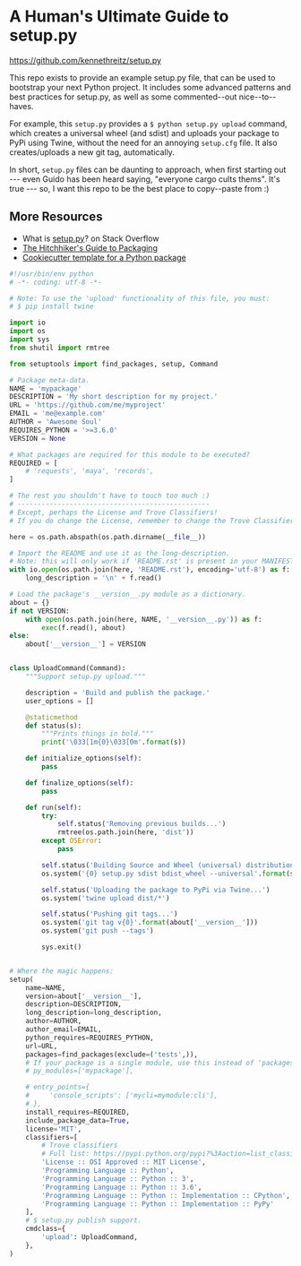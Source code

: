 # A Human's Ultimate Guide to setup.py

https://github.com/kennethreitz/setup.py

This repo exists to provide an example setup.py file, that can be used to bootstrap your next Python project. It includes some advanced patterns and best practices for setup.py, as well as some commented--out nice--to--haves.

For example, this `setup.py` provides a `$ python setup.py upload` command, which creates a universal wheel (and sdist) and uploads your package to PyPi using Twine, without the need for an annoying `setup.cfg` file. It also creates/uploads a new git tag, automatically.

In short, `setup.py` files can be daunting to approach, when first starting out --- even Guido has been heard saying, "everyone cargo cults thems". It's true --- so, I want this repo to be the best place to copy--paste from :)

## More Resources

- What is [setup.py](https://stackoverflow.com/questions/1471994/what-is-setup-py)? on Stack Overflow
- [The Hitchhiker's Guide to Packaging](https://the-hitchhikers-guide-to-packaging.readthedocs.io/en/latest/creation.html)
- [Cookiecutter template for a Python package](https://github.com/audreyr/cookiecutter-pypackage)

```python
#!/usr/bin/env python
# -*- coding: utf-8 -*-

# Note: To use the 'upload' functionality of this file, you must:
# $ pip install twine

import io
import os
import sys
from shutil import rmtree

from setuptools import find_packages, setup, Command

# Package meta-data.
NAME = 'mypackage'
DESCRIPTION = 'My short description for my project.'
URL = 'https://github.com/me/myproject'
EMAIL = 'me@example.com'
AUTHOR = 'Awesome Soul'
REQUIRES_PYTHON = '>=3.6.0'
VERSION = None

# What packages are required for this module to be executed?
REQUIRED = [
    # 'requests', 'maya', 'records',
]

# The rest you shouldn't have to touch too much :)
# ------------------------------------------------
# Except, perhaps the License and Trove Classifiers!
# If you do change the License, remember to change the Trove Classifier for that!

here = os.path.abspath(os.path.dirname(__file__))

# Import the README and use it as the long-description.
# Note: this will only work if 'README.rst' is present in your MANIFEST.in file!
with io.open(os.path.join(here, 'README.rst'), encoding='utf-8') as f:
    long_description = '\n' + f.read()

# Load the package's __version__.py module as a dictionary.
about = {}
if not VERSION:
    with open(os.path.join(here, NAME, '__version__.py')) as f:
        exec(f.read(), about)
else:
    about['__version__'] = VERSION


class UploadCommand(Command):
    """Support setup.py upload."""

    description = 'Build and publish the package.'
    user_options = []

    @staticmethod
    def status(s):
        """Prints things in bold."""
        print('\033[1m{0}\033[0m'.format(s))

    def initialize_options(self):
        pass

    def finalize_options(self):
        pass

    def run(self):
        try:
            self.status('Removing previous builds...')
            rmtree(os.path.join(here, 'dist'))
        except OSError:
            pass

        self.status('Building Source and Wheel (universal) distribution...')
        os.system('{0} setup.py sdist bdist_wheel --universal'.format(sys.executable))

        self.status('Uploading the package to PyPi via Twine...')
        os.system('twine upload dist/*')

        self.status('Pushing git tags...')
        os.system('git tag v{0}'.format(about['__version__']))
        os.system('git push --tags')

        sys.exit()


# Where the magic happens:
setup(
    name=NAME,
    version=about['__version__'],
    description=DESCRIPTION,
    long_description=long_description,
    author=AUTHOR,
    author_email=EMAIL,
    python_requires=REQUIRES_PYTHON,
    url=URL,
    packages=find_packages(exclude=('tests',)),
    # If your package is a single module, use this instead of 'packages':
    # py_modules=['mypackage'],

    # entry_points={
    #     'console_scripts': ['mycli=mymodule:cli'],
    # },
    install_requires=REQUIRED,
    include_package_data=True,
    license='MIT',
    classifiers=[
        # Trove classifiers
        # Full list: https://pypi.python.org/pypi?%3Aaction=list_classifiers
        'License :: OSI Approved :: MIT License',
        'Programming Language :: Python',
        'Programming Language :: Python :: 3',
        'Programming Language :: Python :: 3.6',
        'Programming Language :: Python :: Implementation :: CPython',
        'Programming Language :: Python :: Implementation :: PyPy'
    ],
    # $ setup.py publish support.
    cmdclass={
        'upload': UploadCommand,
    },
)
```
